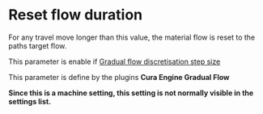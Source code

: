 Reset flow duration
====
For any travel move longer than this value, the material flow is reset to the paths target flow.

This parameter is enable if [Gradual flow discretisation step size](../material/gradual_flow_enabled.md)

This parameter is define by the plugins **Cura Engine Gradual Flow**
 
**Since this is a machine setting, this setting is not normally visible in the settings list.**